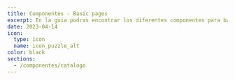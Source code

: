 ```yaml
---
title: Componentes - Basic pages
excerpt: En la guia podras encontrar los diferentes componentes para basic pages 
date: 2023-04-14
icon:
  type: icon
  name: icon_puzzle_alt
color: black
sections:
  - /componentes/catalogo
---
```

